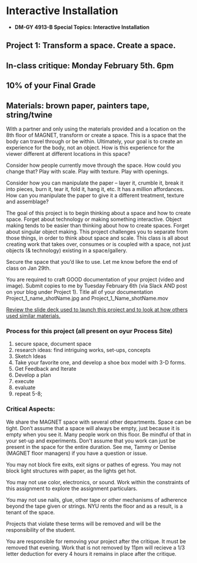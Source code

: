
# Interactive Installation 

* **DM-GY 4913-B Special Topics: Interactive Installation**

## Project 1: Transform a space. Create a space.
## In-class critique: Monday February 5th. 6pm
## 10% of your Final Grade

## Materials: brown paper, painters tape, string/twine

With a partner and only using the materials provided and a location on the 8th floor of MAGNET, transform or create a space. This is a space that the body can travel through or be within. Ultimately, your goal is to create an experience for the body, not an object. How is this experience for the viewer different at different locations in this space?

Consider how people currently move through the space. How could you change that? Play with scale. Play with texture. Play with openings.

Consider how you can manipulate the paper – layer it, crumble it, break it into pieces, burn it, tear it, fold it, hang it, etc. It has a million affordances. How can you manipulate the paper to give it a different treatment, texture and assemblage?

The goal of this project is to begin thinking about a space and how to create space. Forget about technology or making something interactive. Object making tends to be easier than thinking about how to create spaces. Forget about singular object making. This project challenges you to separate from those things, in order to think about space and scale. This class is all about creating work that takes over, consumes or is coupled with a space, not just objects (& technology) existing in a space/gallery.

Secure the space that you’d like to use. Let me know before the end of class on Jan 29th. 

You are required to craft GOOD documentation of your project (video and image). Submit copies to me by Tuesday February 6th (via Slack AND post on your blog under Project 1). Title all of your documentation Project_1_name_shotName.jpg and Project_1_Name_shotName.mov

[Review the slide deck used to launch this project and to look at how others used similar materials.](https://github.com/IDMNYU/DMUY-4913-B-InteractiveInstallation_SP18/tree/master/TransformSpaceBodyScale_simpleMaterials)

### Process for this project (all present on oyur Process Site)

1. secure space, document space
2. research ideas: find intriguing works, set-ups, concepts
3. Sketch Ideas 
4. Take your favorite one, and develop a shoe box model with 3-D forms. 
5. Get Feedback and Iterate
6. Develop a plan
7. execute
8. evaluate
9. repeat 5-8;


### Critical Aspects:

We share the MAGNET space with several other departments. Space can be tight. Don’t assume that a space will always be empty, just because it is empty when you see it. Many people work on this floor. Be mindful of that in your set-up and experiments. Don't assume that you work can just be present in the space for the entire duration. See me, Tammy or Denise (MAGNET floor managers) if you have a question or issue.

You may not block fire exits, exit signs or pathes of egress. You may not block light structures with paper, as the lights get hot. 

You may not use color, electronics, or sound. Work within the constraints of this assignment to explore the assignment particulars.

You may not use nails, glue, other tape or other mechanisms of adherence beyond the tape given or strings. NYU rents the floor and as a result, is a tenant of the space.

Projects that violate these terms will be removed and will be the responsibility of the student.

You are responsible for removing your project after the critique. It must be removed that evening. Work that is not removed by 11pm will recieve a 1/3 letter deduction for every 4 hours it remains in place after the critique.

